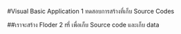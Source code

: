 #Visual Basic Application 1
ทดสอบการสร้างที่เก็บ Source Codes

##เราจะสร้าง Floder 2 mี่ เพื่อเก็บ Source code และเก็บ data
